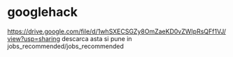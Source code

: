 # googlehack
https://drive.google.com/file/d/1whSXECSGZy8OmZaeKD0vZWIpRsQFf1VJ/view?usp=sharing descarca asta si pune in jobs_recommended/jobs_recommended
